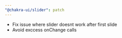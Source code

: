 ```yaml
---
"@chakra-ui/slider": patch
---
```


- Fix issue where slider doesnt work after first slide
- Avoid exccess onChange calls
